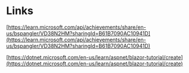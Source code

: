 # Links

[https://learn.microsoft.com/api/achievements/share/en-us/bspangler/VD38N2HM?sharingId=B61B7090AC10941D](https://learn.microsoft.com/api/achievements/share/en-us/bspangler/VD38N2HM?sharingId=B61B7090AC10941D)

[https://dotnet.microsoft.com/en-us/learn/aspnet/blazor-tutorial/create](https://dotnet.microsoft.com/en-us/learn/aspnet/blazor-tutorial/create)
